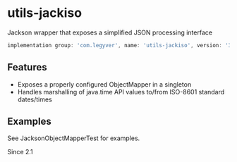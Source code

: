 # utils-jackiso
Jackson wrapper that exposes a simplified JSON processing interface

```groovy
implementation group: 'com.legyver', name: 'utils-jackiso', version: '3.1.0'
```
## Features
- Exposes a properly configured ObjectMapper in a singleton
- Handles marshalling of java.time API values to/from ISO-8601 standard dates/times

## Examples
See JacksonObjectMapperTest for examples.


Since 2.1